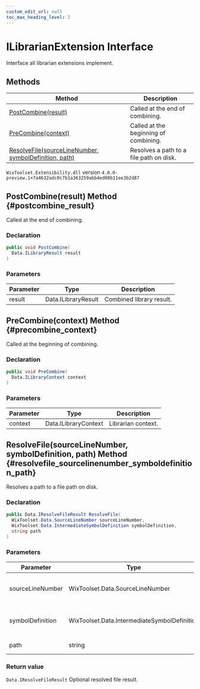 ```yaml
---
custom_edit_url: null
toc_max_heading_level: 2
---
```

# ILibrarianExtension Interface
Interface all librarian extensions implement.
## Methods
| Method | Description |
| ------ | ----------- |
| [PostCombine(result)](#postcombine_result) | Called at the end of combining. |
| [PreCombine(context)](#precombine_context) | Called at the beginning of combining. |
| [ResolveFile(sourceLineNumber, symbolDefinition, path)](#resolvefile_sourcelinenumber_symboldefinition_path) | Resolves a path to a file path on disk. |
`WixToolset.Extensibility.dll` version `4.0.0-preview.1+7a4632adc0c7b1a363259abb4ed08b11ee3b2d87`
## PostCombine(result) Method {#postcombine_result}
Called at the end of combining.
### Declaration
```cs
public void PostCombine(
  Data.ILibraryResult result
)
```
### Parameters
| Parameter | Type | Description |
| --------- | ---- | ----------- |
| result | Data.ILibraryResult | Combined library result. |
## PreCombine(context) Method {#precombine_context}
Called at the beginning of combining.
### Declaration
```cs
public void PreCombine(
  Data.ILibraryContext context
)
```
### Parameters
| Parameter | Type | Description |
| --------- | ---- | ----------- |
| context | Data.ILibraryContext | Librarian context. |
## ResolveFile(sourceLineNumber, symbolDefinition, path) Method {#resolvefile_sourcelinenumber_symboldefinition_path}
Resolves a path to a file path on disk.
### Declaration
```cs
public Data.IResolveFileResult ResolveFile(
  WixToolset.Data.SourceLineNumber sourceLineNumber,
  WixToolset.Data.IntermediateSymbolDefinition symbolDefinition,
  string path
)
```
### Parameters
| Parameter | Type | Description |
| --------- | ---- | ----------- |
| sourceLineNumber | WixToolset.Data.SourceLineNumber | Source line number for the path to resolve. |
| symbolDefinition | WixToolset.Data.IntermediateSymbolDefinition | Symbol related to the path to resolve. |
| path | string | Path to resolve. |
### Return value
`Data.IResolveFileResult` Optional resolved file result.
